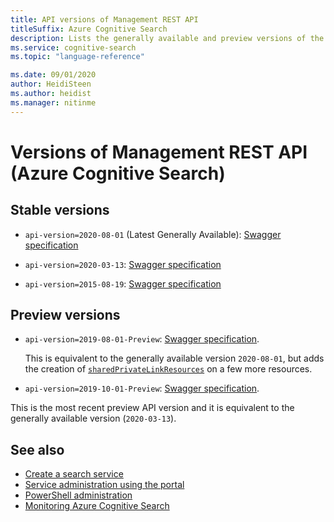 ```yaml
---
title: API versions of Management REST API 
titleSuffix: Azure Cognitive Search
description: Lists the generally available and preview versions of the management REST APIs for Azure Cognitive Search.
ms.service: cognitive-search
ms.topic: "language-reference"

ms.date: 09/01/2020
author: HeidiSteen
ms.author: heidist
ms.manager: nitinme
---
```


# Versions of Management REST API (Azure Cognitive Search)

## Stable versions

+ `api-version=2020-08-01` (Latest Generally Available): [Swagger specification](https://github.com/Azure/azure-rest-api-specs/tree/master/specification/search/resource-manager/Microsoft.Search/stable/2020-08-01)

+ `api-version=2020-03-13`: [Swagger specification](https://github.com/Azure/azure-rest-api-specs/tree/master/specification/search/resource-manager/Microsoft.Search/stable/2020-03-13)

+ `api-version=2015-08-19`: [Swagger specification](https://github.com/Azure/azure-rest-api-specs/tree/master/specification/search/resource-manager/Microsoft.Search/stable/2015-08-19)

## Preview versions

+ `api-version=2019-08-01-Preview`: [Swagger specification](https://github.com/Azure/azure-rest-api-specs/tree/master/specification/search/resource-manager/Microsoft.Search/preview/2020-08-01-preview).

  This is equivalent to the generally available version `2020-08-01`, but adds the creation of [`sharedPrivateLinkResources`](https://docs.microsoft.com/rest/api/searchmanagement/sharedprivatelinkresources) on a few more resources.

+ `api-version=2019-10-01-Preview`: [Swagger specification](https://github.com/Azure/azure-rest-api-specs/tree/master/specification/search/resource-manager/Microsoft.Search/preview/2019-10-01-preview).

This is the most recent preview API version and it is equivalent to the generally available version (`2020-03-13`).

## See also

+ [Create a search service](https://docs.microsoft.com/azure/search/search-create-service-portal)
+ [Service administration using the portal](https://docs.microsoft.com/azure/search/search-manage)
+ [PowerShell administration](https://docs.microsoft.com/azure/search/search-manage-powershell)
+ [Monitoring Azure Cognitive Search](https://docs.microsoft.com/azure/search/search-monitor-usage)
